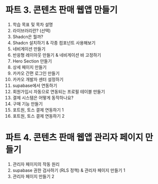 # 파트 3. 콘텐츠 판매 웹앱 만들기
1. 학습 목표 및 목차 설명
2. 라이브러리란? (선택)
3. Shadcn은 뭘까?
4. Shadcn 설치하기 & 각종 컴포넌트 사용해보기
5. 네비게이션 만들기
6. 반응형 레이아웃 만들기 & 네비게이션 바 고정하기
7. Hero Section 만들기
8. 상세 페이지 만들기
9. 카카오 간편 로그인 만들기
10. 카카오 개발자 센터 설정하기
11. supabase에서 연동하기
12. 회원가입시 자동으로 연동되는 프로필 테이블 만들기
13. 결제 시스템은 어떻게 동작하나요?
14. 구매 기능 만들기
15. 포트원, 토스 결제 연동하기 1
16. 포트원, 토스 결제 연동하기 2

# 파트 4. 콘텐츠 판매 웹앱 관리자 페이지 만들기
1. 관리자 페이지의 작동 원리
2. supabase 권한 검사하기 (RLS 정책) & 관리자 페이지 만들기 1
3. 관리자 페이지 만들기 2
